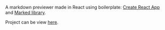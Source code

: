 A markdown previewer made in React using boilerplate: [Create React App](https://github.com/facebookincubator/create-react-app) and [Marked library](https://cdnjs.com/libraries/marked).

Project can be view [here](https://pthorup.github.io/react-markdown-previewer/).
